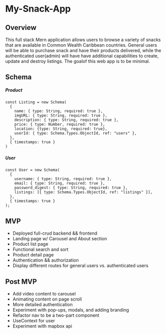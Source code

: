 # My-Snack-App

## Overview

This full stack Mern application allows users to browse a variety of snacks that are available in Common Wealth Caribbean countries. General users will be able to purchase snack and have their products delivered, while the authenticated user(admin) will have have additional capabilities to create, update and destroy listings. The goalof this web app is to be minimal.



## Schema

##### Product

```
const Listing = new Schema(
  {
    name: { type: String, required: true },
    imgURL: { type: String, required: true },
    description: { type: String, required: true },
    price: { type: Number, required: true },
    location: {type: String, required: true},
    userId: { type: Schema.Types.ObjectId, ref: "users" },
  },
  { timestamps: true }
)
```

##### User

```
const User = new Schema(
  {
    username: { type: String, required: true },
    email: { type: String, required: true },
    password_digest: { type: String, required: true },
    listings: [{ type: Schema.Types.ObjectId, ref: "listings" }],
  },
  { timestamps: true }
);
```


## MVP

- Deployed full-crud backend && frontend
- Landing page w/ Carousel and About section
- Product list page
- Functional search and sort
- Product detail page
- Authentication && authorization
- Display different routes for general users vs. authenticated users

## Post MVP

- Add video content to carousel
- Animating content on page scroll
- More detailed authentication
- Experiment with pop-ups, modals, and adding branding
- Refactor nav to be a two-part component
- UseContext for user
- Experiment with mapbox api
